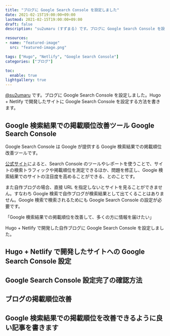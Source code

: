```yaml
---
title: "ブログに Google Search Console を設定しました"
date: 2021-02-15T19:00:00+09:00
lastmod: 2021-02-15T19:00:00+09:00
draft: false
description: "su2umaru (すずまる) です。ブログに Google Search Console を設定しました。Hugo + Netlify で開発したサイトに Google Search Console を設定する方法を書きます。"

resources:
- name: "featured-image"
  src: "featured-image.png"

tags: ["Hugo", "Netlify", "Google Search Console"]
categories: ["ブログ"]

toc:
  enable: true
lightgallery: true
---
```


[@su2umaru](https://twitter.com/su2umaru) です。ブログに Google Search Console を設定しました。Hugo + Netlify で開発したサイトに Google Search Console を設定する方法を書きます。

<!--more-->

## Google 検索結果での掲載順位改善ツール Google Search Console

Google Search Console は Google が提供する Google 検索結果での掲載順位改善ツールです。

[公式サイト](https://search.google.com/search-console/about?hl=ja)によると、Search Console のツールやレポートを使うことで、サイトの検索トラフィックや掲載順位を測定できるほか、問題を修正し、Google 検索結果でのサイトの注目度を高めることができる、とのことです。

また自作ブログの場合、直接 URL を指定しないとサイトを見ることができません。すなわち Google 検索で自作ブログが検索結果として出てくることはありません。Google 検索で検索されるためにも Google Search Console の設定が必要です。

「Google 検索結果での掲載順位を改善して、多くの方に情報を届けたい」

Hugo + Netlify で開発した自作ブログに Google Search Console を設定しました。

## Hugo + Netlify で開発したサイトへの Google Search Console 設定

## Google Search Console 設定完了の確認方法

## ブログの掲載順位改善

## Google 検索結果での掲載順位を改善できるように良い記事を書きます